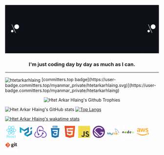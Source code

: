 <img src="assets/github-header.gif" alt="header" />
<h3 align="center">I'm just coding day by day as much as I can.</h3>

<hr />

<img align="center" src="https://komarev.com/ghpvc/?username=htetarkarhlaing&label=Profile%20views&color=00f9ff&style=flat-square" alt="htetarkarhlaing" />
[committers.top badge](https://user-badge.committers.top/myanmar_private/htetarkarhlaing.svg)](https://user-badge.committers.top/myanmar_private/htetarkarhlaing)

<div style="text-align: center;">

![Htet Arkar Hlaing's Github Trophies](https://github-profile-trophy.vercel.app/?username=htetarkarhlaing&row=1&column=6&theme=radical&margin-w=10)

</div

![Htet Arkar Hlaing's GitHub stats](https://github-readme-stats.vercel.app/api?username=htetarkarhlaing&count_private=true&show_icons=true&theme=radical)
[![Top Langs](https://github-readme-stats.vercel.app/api/top-langs/?username=htetarkarhlaing&theme=radical&layout=compact&langs_count=8&hide=html,hack,handlebars)](https://github.com/htetarkarhlaing/github-readme-stats)

[![Htet Arkar Hlaing's wakatime stats](https://github-readme-stats.vercel.app/api/wakatime?username=htetarkarhlaing&theme=radical)](https://github.com/htetarkarhlaing/htetarkarhlaing)

<div>
  <img src="https://github.com/devicons/devicon/blob/master/icons/react/react-original-wordmark.svg" title="React" alt="React" width="40" height="40"/>&nbsp;
  <img src="https://github.com/devicons/devicon/blob/master/icons/materialui/materialui-original.svg" title="Material UI" alt="Material UI" width="40" height="40"/>&nbsp;
  <img src="https://github.com/devicons/devicon/blob/master/icons/redux/redux-original.svg" title="Redux" alt="Redux " width="40" height="40"/>&nbsp;
  <img src="https://github.com/devicons/devicon/blob/master/icons/css3/css3-plain-wordmark.svg"  title="CSS3" alt="CSS" width="40" height="40"/>&nbsp;
  <img src="https://github.com/devicons/devicon/blob/master/icons/html5/html5-original.svg" title="HTML5" alt="HTML" width="40" height="40"/>&nbsp;
  <img src="https://github.com/devicons/devicon/blob/master/icons/javascript/javascript-original.svg" title="JavaScript" alt="JavaScript" width="40" height="40"/>&nbsp;
  <img src="https://github.com/devicons/devicon/blob/master/icons/gatsby/gatsby-original.svg" title="Gatsby"  alt="Gatsby" width="40" height="40"/>&nbsp;
  <img src="https://github.com/devicons/devicon/blob/master/icons/mysql/mysql-original-wordmark.svg" title="MySQL"  alt="MySQL" width="40" height="40"/>&nbsp;
  <img src="https://github.com/devicons/devicon/blob/master/icons/nodejs/nodejs-original-wordmark.svg" title="NodeJS" alt="NodeJS" width="40" height="40"/>&nbsp;
  <img src="https://github.com/devicons/devicon/blob/master/icons/amazonwebservices/amazonwebservices-plain-wordmark.svg" title="AWS" alt="AWS" width="40" height="40"/>&nbsp;
  <img src="https://github.com/devicons/devicon/blob/master/icons/git/git-original-wordmark.svg" title="Git" **alt="Git" width="40" height="40"/>
</div>
